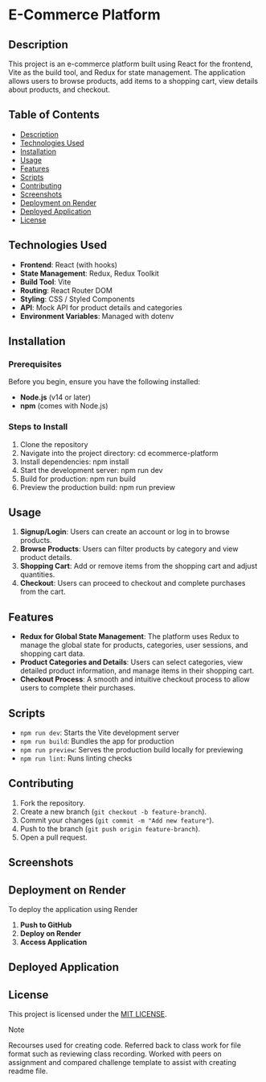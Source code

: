 # E-Commerce Platform

## Description

This project is an e-commerce platform built using React for the frontend, Vite as the build tool, and Redux for state management. The application allows users to browse products, add items to a shopping cart, view details about products, and checkout.

## Table of Contents

- [Description](#description)
- [Technologies Used](#technologies-used)
- [Installation](#installation)
- [Usage](#usage)
- [Features](#features)
- [Scripts](#scripts)
- [Contributing](#contributing)
- [Screenshots](#screenshots)
- [Deployment on Render](#deployment-on-render)
- [Deployed Application](#deployed-application)
- [License](#license)

## Technologies Used

- **Frontend**: React (with hooks)
- **State Management**: Redux, Redux Toolkit
- **Build Tool**: Vite
- **Routing**: React Router DOM
- **Styling**: CSS / Styled Components
- **API**: Mock API for product details and categories
- **Environment Variables**: Managed with dotenv

## Installation

### Prerequisites
Before you begin, ensure you have the following installed:
- **Node.js** (v14 or later)
- **npm** (comes with Node.js)

### Steps to Install

1. Clone the repository
2. Navigate into the project directory: cd ecommerce-platform
3. Install dependencies: npm install
4. Start the development server: npm run dev
5. Build for production: npm run build
6. Preview the production build: npm run preview

## Usage

1. **Signup/Login**: Users can create an account or log in to browse products.
2. **Browse Products**: Users can filter products by category and view product details.
3. **Shopping Cart**: Add or remove items from the shopping cart and adjust quantities.
4. **Checkout**: Users can proceed to checkout and complete purchases from the cart.

## Features

- **Redux for Global State Management**: The platform uses Redux to manage the global state for products, categories, user sessions, and shopping cart data.
- **Product Categories and Details**: Users can select categories, view detailed product information, and manage items in their shopping cart.
- **Checkout Process**: A smooth and intuitive checkout process to allow users to complete their purchases.

## Scripts

- `npm run dev`: Starts the Vite development server
- `npm run build`: Bundles the app for production
- `npm run preview`: Serves the production build locally for previewing
- `npm run lint`: Runs linting checks

## Contributing

1. Fork the repository.
2. Create a new branch (`git checkout -b feature-branch`).
3. Commit your changes (`git commit -m "Add new feature"`).
4. Push to the branch (`git push origin feature-branch`).
5. Open a pull request.

## Screenshots

## Deployment on Render

To deploy the application using Render

1. **Push to GitHub**
2. **Deploy on Render**
3. **Access Application**

## Deployed Application

## License

This project is licensed under the [MIT LICENSE](LICENSE).

> [!NOTE]  
> Recourses used for creating code. Referred back to class work for file format such as reviewing class recording. Worked with peers on assignment and compared challenge template to assist with creating readme file.


